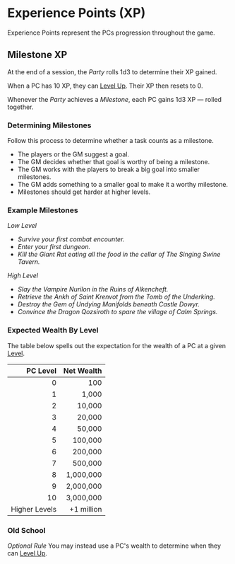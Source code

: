 # Experience Points (XP)

Experience Points represent the PCs progression throughout the game.

## Milestone XP

At the end of a session, the *Party* rolls 1d3 to determine their XP gained.

When a PC has 10 XP, they can [Level Up](Level.md#Level%20Up). Their XP then resets to 0.

Whenever the *Party* achieves a *Milestone*, each PC gains 1d3 XP — rolled together.

### Determining Milestones

Follow this process to determine whether a task counts as a milestone.

- The players or the GM suggest a goal.
- The GM decides whether that goal is worthy of being a milestone.
- The GM works with the players to break a big goal into smaller milestones.
- The GM adds something to a smaller goal to make it a worthy milestone.
- Milestones should get harder at higher levels.

### Example Milestones

*Low Level*
- *Survive your first combat encounter.*
- *Enter your first dungeon.*
- *Kill the Giant Rat eating all the food in the cellar of The Singing Swine Tavern.*

*High Level*
- *Slay the Vampire Nurilon in the Ruins of Alkencheft.*
- *Retrieve the Ankh of Saint Krenvot from the Tomb of the Underking.*
- *Destroy the Gem of Undying Manifolds beneath Castle Dowyr.*
- *Convince the Dragon Qozsiroth to spare the village of Calm Springs.*

### Expected Wealth By Level

The table below spells out the expectation for the wealth of a PC at a given [Level](Level.md).

|      PC Level | Net Wealth |
| ------------: | ---------: |
|             0 |        100 |
|             1 |      1,000 |
|             2 |     10,000 |
|             3 |     20,000 |
|             4 |     50,000 |
|             5 |    100,000 |
|             6 |    200,000 |
|             7 |    500,000 |
|             8 |  1,000,000 |
|             9 |  2,000,000 |
|            10 |  3,000,000 |
| Higher Levels | +1 million |

### Old School

*Optional Rule*
You may instead use a PC's wealth to determine when they can [Level Up](Level.md#Level%20Up).
